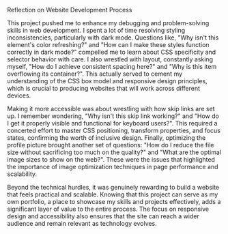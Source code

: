 Reflection on Website Development Process

This project pushed me to enhance my debugging and problem-solving skills in web development. I spent a lot of time resolving styling inconsistencies, particularly with dark mode. Questions like, "Why isn't this element's color refreshing?" and "How can I make these styles function correctly in dark mode?" compelled me to learn about CSS specificity and selector behavior with care. I also wrestled with layout, constantly asking myself, "How do I achieve consistent spacing here?" and "Why is this item overflowing its container?". This actually served to cement my understanding of the CSS box model and responsive design principles, which is crucial to producing websites that will work across different devices.

Making it more accessible was about wrestling with how skip links are set up. I remember wondering, "Why isn't this skip link working?" and "How do I get it properly visible and functional for keyboard users?". This required a concerted effort to master CSS positioning, transform properties, and focus states, confirming the worth of inclusive design. Finally, optimizing the profile picture brought another set of questions: "How do I reduce the file size without sacrificing too much on the quality?" and "What are the optimal image sizes to show on the web?". These were the issues that highlighted the importance of image optimization techniques in page performance and scalability.

Beyond the technical hurdles, it was genuinely rewarding to build a website that feels practical and scalable. Knowing that this project can serve as my own portfolio, a place to showcase my skills and projects effectively, adds a significant layer of value to the entire process. The focus on responsive design and accessibility also ensures that the site can reach a wider audience and remain relevant as technology evolves.